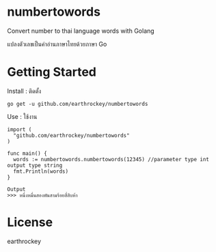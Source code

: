 # numbertowords
Convert number to thai language words with Golang

แปลงตัวเลขเป็นคำอ่านภาษาไทยด้วยภาษา Go
# Getting Started
Install : ติดตั้ง

```go get -u github.com/earthrockey/numbertowords```

Use : ใช้งาน

```
import (
  "github.com/earthrockey/numbertowords"
)

func main() {
  words := numbertowords.numbertowords(12345) //parameter type int output type string
  fmt.Println(words) 
}
```
```
Output
>>> หนึ่งหมื่นสองพันสามร้อยสี่สิบห้า
```
# License
earthrockey
